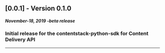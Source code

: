 ## [0.0.1] - Version 0.1.0

##### November-18, 2019 -beta release

### Initial release for the contentstack-python-sdk for Content Delivery API


-----------------------------